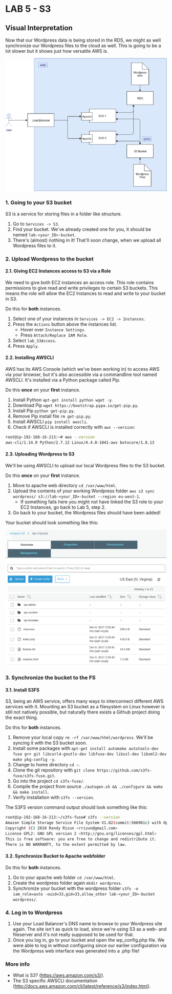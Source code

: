 # **LAB 5 - S3** #

## Visual Interpretation ##
Now that our Wordpress data is being stored in the RDS, we might as well synchronize our Wordpress files to the cloud as well.
This is going to be a lot slower but it shows just how versatile AWS is.

![](../Images/Lab5.png?raw=true)

### 1. Going to your S3 bucket ###
S3 is a service for storing files in a folder like structure. 

1. Go to `Services -> S3`.
1. Find your bucket. We've already created one for you, it should be named `lab-<your_ID>-bucket`.
1. There's (almost) nothing in it! That'll soon change, when we upload all Wordpress files to it.
    
### 2. Upload Wordpress to the bucket ###
#### 2.1. Giving EC2 Instances access to S3 via a Role ####
We need to give both EC2 instances an access role. This role contains permissions to give read and write privileges to certain S3 buckets. This means the role will allow the EC2 Instances to read and write to your bucket in S3.

Do this for **both** instances.

1. Select one of your instances in `Services -> EC2 -> Instances`.
1. Press the `Actions` button above the instances list.
    * Hover over `Instance Settings`.
    * Press `Attach/Replace IAM Role`.
1. Select `lab_S3Access`.
1. Press `Apply`.

#### 2.2. Installing AWSCLI ####
AWS has its AWS Console (which we've been working in) to access AWS via your browser, but it's also accessible via a commandline tool named AWSCLI. It's installed via a Python package called Pip.

Do this **once** on your **first** instance.

1. Install Python `apt-get install python wget -y`.
1. Download Pip `wget https://bootstrap.pypa.io/get-pip.py`.
1. Install Pip `python get-pip.py`.
1. Remove Pip install file `rm get-pip.py`.
1. Install AWSCLI `pip install awscli`.
1. Check if AWSCLI is installed correctly with `aws --version`:

```bash
root@ip-192-168-16-213:~# aws --version
aws-cli/1.14.9 Python/2.7.12 Linux/4.4.0-1041-aws botocore/1.8.13
```

#### 2.3. Uploading Wordpress to S3 ####
We'll be using AWSCLI to upload our local Wordpress files to the S3 bucket.

Do this **once** on your **first** instance.

1. Move to apache web directory `cd /var/www/html`.
1. Upload the contents of your working Wordpress folder `aws s3 sync wordpress/ s3://lab-<your_ID>-bucket --region eu-west-1`.
    * If something fails here you might not have linked the S3 role to your EC2 Instances, go back to Lab 5, step 2.
1. Go back to your bucket, the Wordpress files should have been added!

Your bucket should look something like this:

![](../Images/S3BucketContents.png?raw=true)

### 3. Synchronize the bucket to the FS ###
#### 3.1. Install S3FS ####
S3, being an AWS service, offers many ways to interconnect different AWS services with it. Mounting an S3 bucket as a filesystem on Linux however is still not natively possible, but naturally there exists a Github project doing the exact thing.

Do this for **both** instances.

1. Remove your local copy `rm -rf /var/www/html/wordpress`. We'll be syncing it with the S3 bucket soon.
1. Install some packages with `apt-get install automake autotools-dev fuse g++ git libcurl4-gnutls-dev libfuse-dev libssl-dev libxml2-dev make pkg-config -y`.
1. Change to home directory `cd ~`.
1. Clone the git repository with `git clone https://github.com/s3fs-fuse/s3fs-fuse.git`.
1. Go into the project `cd s3fs-fuse/`.
1. Compile the project from source `./autogen.sh && ./configure && make && make install`.
1. Verify installation with `s3fs --version`.

The S3FS version command output should look something like this:

```bash
root@ip-192-168-16-213:~/s3fs-fuse# s3fs --version
Amazon Simple Storage Service File System V1.82(commit:566961c) with OpenSSL
Copyright (C) 2010 Randy Rizun <rrizun@gmail.com>
License GPL2: GNU GPL version 2 <http://gnu.org/licenses/gpl.html>
This is free software: you are free to change and redistribute it.
There is NO WARRANTY, to the extent permitted by law.
```

#### 3.2. Synchronize Bucket to Apache webfolder ####

Do this for **both** instances.

1. Go to your apache web folder `cd /var/www/html`.
1. Create the wordpress folder again `mkdir wordpress`.
1. Synchronize your bucket with the wordpress folder `s3fs -o iam_role=auto -ouid=33,gid=33,allow_other lab-<your_ID>-bucket wordpress/`.

### 4. Log in to Wordpress ###

1. Use your Load Balancer's DNS name to browse to your Wordpress site again. The site isn't as quick to load, since we're using S3 as a web- and fileserver and it's not really supposed to be used for that.
1. Once you log in, go to your bucket and open the wp_config.php file. We were able to log in without configuring since our earlier configuration via the Wordpress web interface was generated into a .php file!

### More info ###

* What is S3? (https://aws.amazon.com/s3/).
* The S3 specific AWSCLI documentation (http://docs.aws.amazon.com/cli/latest/reference/s3/index.html).

